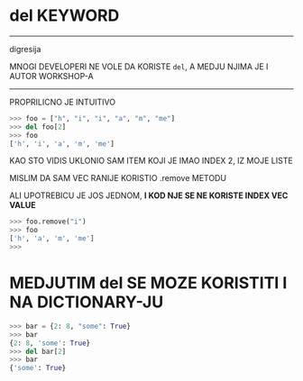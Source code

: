 # del KEYWORD

***

digresija

MNOGI DEVELOPERI NE VOLE DA KORISTE `del`, A MEDJU NJIMA JE I AUTOR WORKSHOP-A 

***

PROPRILICNO JE INTUITIVO

```py
>>> foo = ["h", "i", "i", "a", "m", "me"]
>>> del foo[2]
>>> foo
['h', 'i', 'a', 'm', 'me']
```

KAO STO VIDIS UKLONIO SAM ITEM KOJI JE IMAO INDEX 2, IZ MOJE LISTE

MISLIM DA SAM VEC RANIJE KORISTIO .remove METODU

ALI UPOTREBICU JE JOS JEDNOM, **I KOD NJE SE NE KORISTE INDEX VEC VALUE**

```py
>>> foo.remove("i")
>>> foo
['h', 'a', 'm', 'me']
>>> 
```

# MEDJUTIM del SE MOZE KORISTITI I NA DICTIONARY-JU

```py
>>> bar = {2: 8, "some": True}
>>> bar
{2: 8, 'some': True}
>>> del bar[2]
>>> bar
{'some': True}
```


